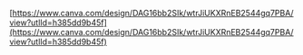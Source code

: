 [https://www.canva.com/design/DAG16bb2SIk/wtrJiUKXRnEB2544gq7PBA/view?utlId=h385dd9b45f](https://www.canva.com/design/DAG16bb2SIk/wtrJiUKXRnEB2544gq7PBA/view?utlId=h385dd9b45f)

